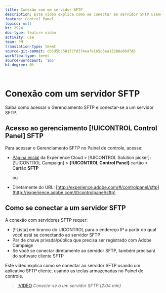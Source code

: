 ```yaml
---
title: Conexão com um servidor SFTP
description: Este vídeo explica como se conectar ao servidor SFTP usando um aplicativo SFTP cliente, usando as teclas armazenadas no Painel de controle.
feature: Control Panel
topics: null
kt: 2924
doc-type: feature video
activity: use
team: PM
translation-type: tm+mt
source-git-commit: cb5d5bc58137fd374eafe165c6ea13288a60d7db
workflow-type: tm+mt
source-wordcount: '165'
ht-degree: 0%

---
```



# Conexão com um servidor SFTP

Saiba como acessar o Gerenciamento SFTP e conectar-se a um servidor SFTP.

## Acesso ao gerenciamento [!UICONTROL Control Panel] SFTP

Para acessar o Gerenciamento SFTP no Painel de controle, acesse:

* [Página inicial](https://experience.adobe.com/#/home) da Experience Cloud > [!UICONTROL Solution picker]: [!UICONTROL Campaign] > **[!UICONTROL Control Panel]** cartão > Cartão **SFTP**

   ou
* Diretamente do URL: [http://experience.adobe.com/#/controlpanel/sftp](http://experience.adobe.com/#/controlpanel/sftp)

## Como se conectar a um servidor SFTP

A conexão com servidores SFTP requer:

* [!!Lista] em branco do UICONTROL para o endereço IP a partir do qual você está se conectando ao servidor SFTP
* Par de chave privada/pública que precisa ser registrado com Adobe Campaign
* Se você se conectar diretamente ao servidor SFTP, também precisará do software cliente SFTP

Este vídeo explica como se conectar ao servidor SFTP usando um aplicativo SFTP cliente, usando as teclas armazenadas no Painel de controle.

>[!VIDEO](https://video.tv.adobe.com/v/27263?quality=12)
*Conecte-se a um servidor SFTP (2:04 min)*
